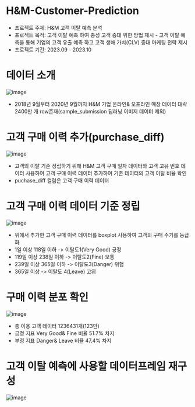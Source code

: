 # H&M-Customer-Prediction
* 프로젝트 주제: H&M 고객 이탈 예측 분석
* 프로젝트 목적: 고객 이탈 예측 하여 충성 고객 증대 위한 방법 제시 - 고객 이탈 예측을 통해 기업의 고객 유출 예측 하고 고객 생애 가치(CLV) 증대 마케팅 전략 제시
* 프로젝트 기간: 2023.09 - 2023.10

# 데이터 소개
![image](https://github.com/forkgmltnr/HM-Customer-Prediction/assets/61262393/930615f9-1660-4856-b916-011110bc2692)
* 2018년 9월부터 2020년 9월까지 H&M 기업 온라인& 오프라인 매장 데이터 대략 2400만 개 row존재(sample_submission 딥러닝 이미지 데이터 제외)

# 고객 구매 이력 추가(purchase_diff)
![image](https://github.com/forkgmltnr/HM-Customer-Prediction/assets/61262393/8b8aa612-4036-4a8b-ac08-470acb8dff6e)
* 고객의 이탈 기준 정립하기 위해 H&M 고객 구매 일자 데이터와 고객 고유 번호 데이터 사용하여 고객 구매 이력 데이터 추가하여 기존 데이터의 고객 이탈 비율 확인 
* puchase_diff 컬럼은 고객 구매 이력 데이터


# 고객 구매 이력 데이터 기준 정립
![image](https://github.com/forkgmltnr/HM-Customer-Prediction/assets/61262393/18a1884b-7254-4657-a28f-f7e016bc56f1)
* 위에서 추가한 고객 구매 이력 데이터를 boxplot 사용하여 고객의 구매 주기를 등급화
* 1일 이상 118일 이하 -> 이탈도1(Very Good) 긍정
* 119일 이상 238일 이하 -> 이탈도2(Fine) 보통
* 239일 이상 365일 이하 -> 이탈도3(Danger) 위험
* 365일 이상 -> 이탈도 4(Leave) 고위


# 구매 이력 분포 확인
![image](https://github.com/forkgmltnr/HM-Customer-Prediction/assets/61262393/02e5f4c5-3930-4e7a-a8b1-c4e6ea558177)
* 총 이용 고객 데이터 1236431개(123만)
* 긍정 지표 Very Good& Fine 비율 51.7% 차지
* 부정 지표 Danger& Leave 비율 47.4% 차지


# 고객 이탈 예측에 사용할 데이터프레임 재구성
![image](https://github.com/forkgmltnr/HM-Customer-Prediction/assets/61262393/8913df6c-bd16-407f-9565-54168815f960)
